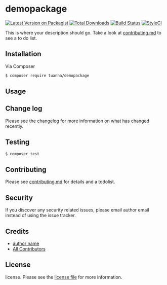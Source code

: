 # demopackage

[![Latest Version on Packagist][ico-version]][link-packagist]
[![Total Downloads][ico-downloads]][link-downloads]
[![Build Status][ico-travis]][link-travis]
[![StyleCI][ico-styleci]][link-styleci]

This is where your description should go. Take a look at [contributing.md](contributing.md) to see a to do list.

## Installation

Via Composer

``` bash
$ composer require tuanha/demopackage
```

## Usage

## Change log

Please see the [changelog](changelog.md) for more information on what has changed recently.

## Testing

``` bash
$ composer test
```

## Contributing

Please see [contributing.md](contributing.md) for details and a todolist.

## Security

If you discover any security related issues, please email author email instead of using the issue tracker.

## Credits

- [author name][link-author]
- [All Contributors][link-contributors]

## License

license. Please see the [license file](license.md) for more information.

[ico-version]: https://img.shields.io/packagist/v/tuanha/demopackage.svg?style=flat-square
[ico-downloads]: https://img.shields.io/packagist/dt/tuanha/demopackage.svg?style=flat-square
[ico-travis]: https://img.shields.io/travis/tuanha/demopackage/master.svg?style=flat-square
[ico-styleci]: https://styleci.io/repos/12345678/shield

[link-packagist]: https://packagist.org/packages/tuanha/demopackage
[link-downloads]: https://packagist.org/packages/tuanha/demopackage
[link-travis]: https://travis-ci.org/tuanha/demopackage
[link-styleci]: https://styleci.io/repos/12345678
[link-author]: https://github.com/tuanha
[link-contributors]: ../../contributors
